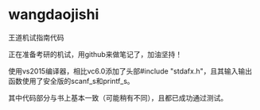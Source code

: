 # wangdaojishi
王道机试指南代码

正在准备考研的机试，用github来做笔记了，加油坚持！

使用vs2015编译器，相比vc6.0添加了头部#include "stdafx.h"，且其输入输出函数使用了安全版的scanf_s和printf_s。

其中代码部分与书上基本一致（可能稍有不同），且都已成功通过测试。
